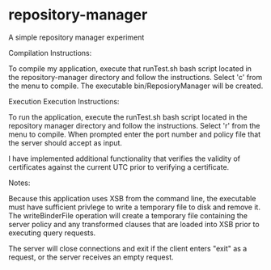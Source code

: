 repository-manager
==================

A simple repository manager experiment

Compilation Instructions:

To compile my application, execute that runTest.sh bash script located in the
repository-manager directory and follow the instructions. Select 'c' from the
menu to compile. The executable bin/ReposioryManager will be created.

Execution Execution Instructions:

To run the application, execute the runTest.sh bash script located in the
repository manager directory and follow the instructions. Select 'r' from the
menu to compile. When prompted enter the port number and policy file that the
server should accept as input.

I have implemented additional functionality that verifies the validity of
certificates against the current UTC prior to verifying a certificate.

Notes:

Because this application uses XSB from the command line, the executable must
have sufficient privlege to write a temporary file to disk and remove it. The
writeBinderFile operation will create a temporary file containing the server
policy and any transformed clauses that are loaded into XSB prior to executing
query requests.

The server will close connections and exit if the client enters "exit" as a
request, or the server receives an empty request.
